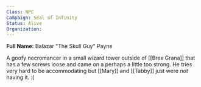 ```yaml
---
Class: NPC
Campaign: Seal of Infinity
Status: Alive
Organization:
---
```

**Full Name:** Balazar "The Skull Guy" Payne

A goofy necromancer in a small wizard tower outside of [[Brex Grana]] that has a few screws loose and came on a perhaps a little too strong. He tries very hard to be accommodating but [[Mary]] and [[Tabby]] just were *not* having it. :(